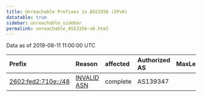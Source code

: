 ```yaml
---
title: Unreachable Prefixes in AS53356 (IPv6)
datatable: true
sidebar: unreachable_sidebar
permalink: unreachable_AS53356-v6.html
---
```


Data as of 2019-08-11 11:00:00 UTC


<div class="datatable-begin"></div>

| Prefix                                                           | Reason                                                                                                     | affected   | Authorized AS   |   MaxLength | Anchor                           |   unreachable /48s |
|:-----------------------------------------------------------------|:-----------------------------------------------------------------------------------------------------------|:-----------|:----------------|------------:|:---------------------------------|-------------------:|
| [2602:fed2:710e::/48](https://stat.ripe.net/2602:fed2:710e::/48) | [INVALID ASN](https://rpki-validator.ripe.net/announcement-preview?asn=AS53356&prefix=2602:fed2:710e::/48) | complete   | AS139347        |           0 | [ARIN](unreachable_ARIN-v6.html) |                  1 |

<div class="datatable-end"></div>